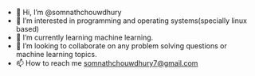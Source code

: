 - 👋 Hi, I’m @somnathchouwdhury
- 👀 I’m interested in programming and operating systems(specially linux based)
- 🌱 I’m currently learning machine learning.
- 💞️ I’m looking to collaborate on any problem solving questions or machine learning topics.
- 📫 How to reach me somnathchouwdhury7@gmail.com

